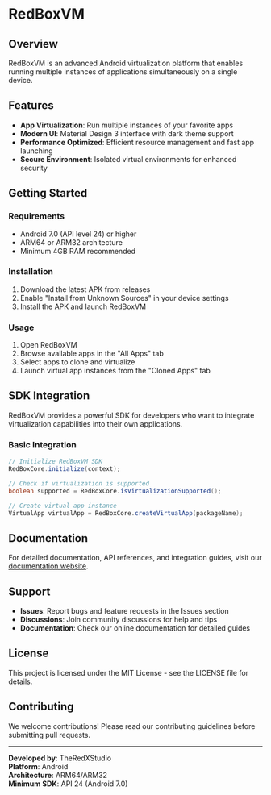 # RedBoxVM

## Overview
RedBoxVM is an advanced Android virtualization platform that enables running multiple instances of applications simultaneously on a single device.

## Features
- **App Virtualization**: Run multiple instances of your favorite apps
- **Modern UI**: Material Design 3 interface with dark theme support
- **Performance Optimized**: Efficient resource management and fast app launching
- **Secure Environment**: Isolated virtual environments for enhanced security

## Getting Started

### Requirements
- Android 7.0 (API level 24) or higher
- ARM64 or ARM32 architecture
- Minimum 4GB RAM recommended

### Installation
1. Download the latest APK from releases
2. Enable "Install from Unknown Sources" in your device settings
3. Install the APK and launch RedBoxVM

### Usage
1. Open RedBoxVM
2. Browse available apps in the "All Apps" tab
3. Select apps to clone and virtualize
4. Launch virtual app instances from the "Cloned Apps" tab

## SDK Integration

RedBoxVM provides a powerful SDK for developers who want to integrate virtualization capabilities into their own applications.

### Basic Integration
```java
// Initialize RedBoxVM SDK
RedBoxCore.initialize(context);

// Check if virtualization is supported
boolean supported = RedBoxCore.isVirtualizationSupported();

// Create virtual app instance
VirtualApp virtualApp = RedBoxCore.createVirtualApp(packageName);
```

## Documentation

For detailed documentation, API references, and integration guides, visit our [documentation website](https://theredxstudio-git.github.io/RedBoxVM/).

## Support

- **Issues**: Report bugs and feature requests in the Issues section
- **Discussions**: Join community discussions for help and tips
- **Documentation**: Check our online documentation for detailed guides

## License

This project is licensed under the MIT License - see the LICENSE file for details.

## Contributing

We welcome contributions! Please read our contributing guidelines before submitting pull requests.

---

**Developed by**: TheRedXStudio  
**Platform**: Android  
**Architecture**: ARM64/ARM32  
**Minimum SDK**: API 24 (Android 7.0)